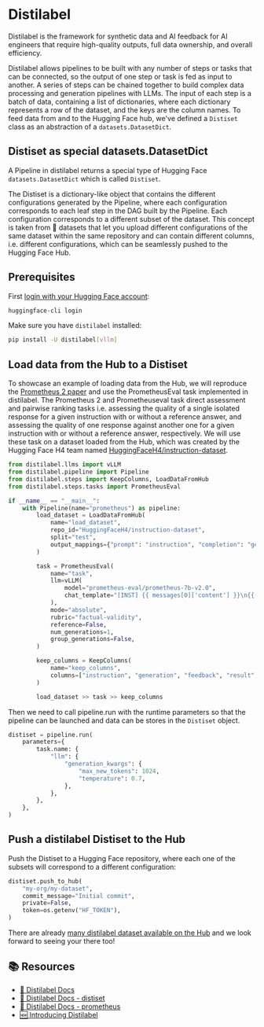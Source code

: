 # Distilabel

Distilabel is the framework for synthetic data and AI feedback for AI engineers that require high-quality outputs, full data ownership, and overall efficiency.

Distilabel allows pipelines to be built with any number of steps or tasks that can be connected, so the output of one step or task is fed as input to another. A series of steps can be chained together to build complex data processing and generation pipelines with LLMs. The input of each step is a batch of data, containing a list of dictionaries, where each dictionary represents a row of the dataset, and the keys are the column names. To feed data from and to the Hugging Face hub, we've defined a `Distiset` class as an abstraction of a `datasets.DatasetDict`.

## Distiset as special datasets.DatasetDict

A Pipeline in distilabel returns a special type of Hugging Face `datasets.DatasetDict` which is called `Distiset`.

The Distiset is a dictionary-like object that contains the different configurations generated by the Pipeline, where each configuration corresponds to each leaf step in the DAG built by the Pipeline. Each configuration corresponds to a different subset of the dataset. This concept is taken from 🤗 datasets that let you upload different configurations of the same dataset within the same repository and can contain different columns, i.e. different configurations, which can be seamlessly pushed to the Hugging Face Hub.

## Prerequisites

First [login with your Hugging Face account](../huggingface_hub/quick-start#login):

```bash
huggingface-cli login
```

Make sure you have `distilabel` installed:

```bash
pip install -U distilabel[vllm]
```

## Load data from the Hub to a Distiset

To showcase an example of loading data from the Hub, we will reproduce the [Prometheus 2 paper](https://arxiv.org/pdf/2405.01535) and use the PrometheusEval task implemented in distilabel. The Prometheus 2 and Prometheuseval task  direct assessment and pairwise ranking tasks i.e. assessing the quality of a single isolated response for a given instruction with or without a reference answer, and assessing the quality of one response against another one for a given instruction with or without a reference answer, respectively. We will use these task on a dataset loaded from the Hub, which was created by the Hugging Face H4 team named [HuggingFaceH4/instruction-dataset](https://huggingface.co/datasets/HuggingFaceH4/instruction-dataset). 

```python
from distilabel.llms import vLLM
from distilabel.pipeline import Pipeline
from distilabel.steps import KeepColumns, LoadDataFromHub
from distilabel.steps.tasks import PrometheusEval

if __name__ == "__main__":
    with Pipeline(name="prometheus") as pipeline:
        load_dataset = LoadDataFromHub(
            name="load_dataset",
            repo_id="HuggingFaceH4/instruction-dataset",
            split="test",
            output_mappings={"prompt": "instruction", "completion": "generation"},
        )

        task = PrometheusEval(
            name="task",
            llm=vLLM(
                model="prometheus-eval/prometheus-7b-v2.0",
                chat_template="[INST] {{ messages[0]['content'] }}\n{{ messages[1]['content'] }}[/INST]",
            ),
            mode="absolute",
            rubric="factual-validity",
            reference=False,
            num_generations=1,
            group_generations=False,
        )

        keep_columns = KeepColumns(
            name="keep_columns",
            columns=["instruction", "generation", "feedback", "result", "model_name"],
        )

        load_dataset >> task >> keep_columns
```

Then we need to call pipeline.run with the runtime parameters so that the pipeline can be launched and data can be stores in the `Distiset` object.

```python
distiset = pipeline.run(
    parameters={
        task.name: {
            "llm": {
                "generation_kwargs": {
                    "max_new_tokens": 1024,
                    "temperature": 0.7,
                },
            },
        },
    },
)
```

## Push a distilabel Distiset to the Hub

Push the Distiset to a Hugging Face repository, where each one of the subsets will correspond to a different configuration:

```python
distiset.push_to_hub(
    "my-org/my-dataset",
    commit_message="Initial commit",
    private=False,
    token=os.getenv("HF_TOKEN"),
)
```

There are already [many distilabel dataset available on the Hub](https://huggingface.co/datasets?library=library:distilabel&sort=trending) and we look forward to seeing your there too!

## 📚 Resources

- [🚀 Distilabel Docs](https://distilabel.argilla.io/latest/)
- [🚀 Distilabel Docs - distiset](https://distilabel.argilla.io/latest/sections/how_to_guides/advanced/distiset/)
- [🚀 Distilabel Docs - prometheus](https://distilabel.argilla.io/1.2.0/sections/pipeline_samples/papers/prometheus/)
- [🆕 Introducing Distilabel](https://argilla.io/blog/introducing-distilabel-1/)
